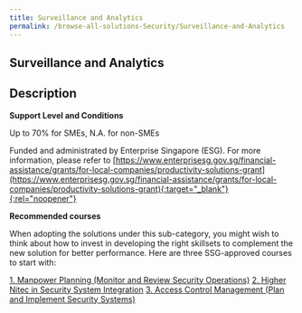 ```yaml
---
title: Surveillance and Analytics
permalink: /browse-all-solutions-Security/Surveillance-and-Analytics
---
```


## Surveillance and Analytics
## Description

**Support Level and Conditions**

Up to 70% for SMEs, N.A. for non-SMEs

Funded and administrated by Enterprise Singapore (ESG). For more information, please refer to
[https://www.enterprisesg.gov.sg/financial-assistance/grants/for-local-companies/productivity-solutions-grant](https://www.enterprisesg.gov.sg/financial-assistance/grants/for-local-companies/productivity-solutions-grant){:target="_blank"}{:rel="noopener"}

**Recommended courses**

When adopting the solutions under this sub-category, you might wish to think about how to invest in developing the right skillsets to complement the new solution for better performance. Here are three SSG-approved courses to start with:

<a href='https://courses.enterprisejobskills.gov.sg/Course_Internet/CourseDetail/Manpower-Planning-Monitor-Review-Security-Operations-9'  target='_blank' rel='noopener'>1. Manpower Planning (Monitor and Review Security Operations)</a>
<a href='https://courses.enterprisejobskills.gov.sg/Course_Internet/CourseDetail/Higher-Nitec-Security-System-Integration-2'  target='_blank' rel='noopener'>2. Higher Nitec in Security System Integration</a>
<a href='https://courses.enterprisejobskills.gov.sg/Course_Internet/CourseDetail/Access-Control-Management-Plan-Implement-Security-Systems-2'  target='_blank' rel='noopener'>3. Access Control Management (Plan and Implement Security Systems)</a>

